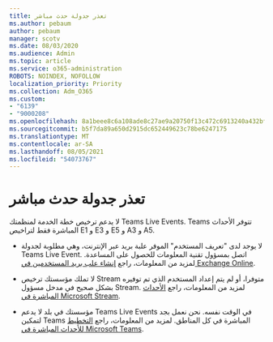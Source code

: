 ```yaml
---
title: تعذر جدولة حدث مباشر
ms.author: pebaum
author: pebaum
manager: scotv
ms.date: 08/03/2020
ms.audience: Admin
ms.topic: article
ms.service: o365-administration
ROBOTS: NOINDEX, NOFOLLOW
localization_priority: Priority
ms.collection: Adm_O365
ms.custom:
- "6139"
- "9000208"
ms.openlocfilehash: 8a1beee8c6a108ade8c27ae9a20750f13c472c6913240a432bfb0599a1a715b6
ms.sourcegitcommit: b5f7da89a650d2915dc652449623c78be6247175
ms.translationtype: MT
ms.contentlocale: ar-SA
ms.lasthandoff: 08/05/2021
ms.locfileid: "54073767"
---
```

# <a name="unable-to-schedule-a-live-event"></a>تعذر جدولة حدث مباشر

لا يدعم ترخيص خطة الخدمة لمنظمتك Teams Live Events. Teams تتوفر الأحداث المباشرة فقط لتراخيص E1 و E3 و E5 و A3 و A5.

- لا يوجد لدى "تعريف المستخدم" الموفر علبة بريد عبر الإنترنت، وهي مطلوبة لجدولة Teams Live Event. اتصل بمسؤول تقنية المعلومات للحصول على المساعدة. لمزيد من المعلومات، راجع [إنشاء علب بريد المستخدمين في Exchange Online](https://docs.microsoft.com/exchange/recipients-in-exchange-online/create-user-mailboxes).

- لا تملك مؤسستك ترخيص Stream متوفرا، أو لم يتم إعداد المستخدم الذي تم توفيره بشكل صحيح في مدخل مسؤول Stream. لمزيد من المعلومات، راجع [الأحداث المباشرة في Microsoft Stream](https://docs.microsoft.com/stream/live-event-overview).

- مؤسستك في بلد لا يدعم Teams Live Events في الوقت نفسه. نحن نعمل بجد لتمكين Teams المباشرة في كل المناطق. لمزيد من المعلومات، راجع [التخطيط للأحداث المباشرة في Microsoft Teams](https://docs.microsoft.com/microsoftteams/teams-live-events/plan-for-teams-live-events).